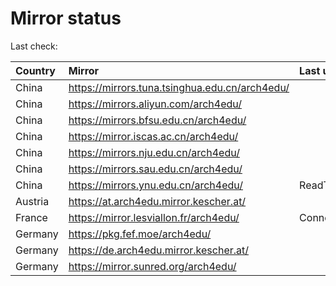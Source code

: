 <script src="./time.js"></script>
# Mirror status
Last check: <script type="text/javascript">localize(1690427818.0084865);</script>

|Country|Mirror|Last update|
|:------|:-----|:----------|
|China|https://mirrors.tuna.tsinghua.edu.cn/arch4edu/|<script type="text/javascript">localize(1690396186);</script>|
|China|https://mirrors.aliyun.com/arch4edu/|<script type="text/javascript">localize(1690352980);</script>|
|China|https://mirrors.bfsu.edu.cn/arch4edu/|<script type="text/javascript">localize(1690309951);</script>|
|China|https://mirror.iscas.ac.cn/arch4edu/|<script type="text/javascript">localize(1690396186);</script>|
|China|https://mirrors.nju.edu.cn/arch4edu/|<script type="text/javascript">localize(1690352980);</script>|
|China|https://mirrors.sau.edu.cn/arch4edu/|<script type="text/javascript">localize(1690396186);</script>|
|China|https://mirrors.ynu.edu.cn/arch4edu/|ReadTimeout|
|Austria|https://at.arch4edu.mirror.kescher.at/|<script type="text/javascript">localize(1690396186);</script>|
|France|https://mirror.lesviallon.fr/arch4edu/|ConnectTimeout|
|Germany|https://pkg.fef.moe/arch4edu/|<script type="text/javascript">localize(1690396186);</script>|
|Germany|https://de.arch4edu.mirror.kescher.at/|<script type="text/javascript">localize(1690396186);</script>|
|Germany|https://mirror.sunred.org/arch4edu/|<script type="text/javascript">localize(1690396186);</script>|

<script src="./tablefilter/tablefilter.js"></script>
<script src="./table.js"></script>